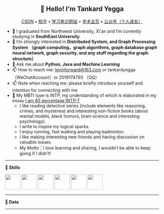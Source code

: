 <h2 align="center">👋 Hello! I'm Tankard Yegga </h2>
<p align="center">
  <a href="https://blog.csdn.net/good18Levin?type=blog">CSDN</a> •
  <a href="https://www.zhihu.com/people/yang-luo-hao-ka">知乎</a> •
  <a href="https://tankardyegga.netlify.app/">学习笔记网站</a> •
  <a href="">学术主页</a>  •
  <a href="https://mp.weixin.qq.com/s/SIQhOiGVvMFxElxXJSRk5w">公众号（个人成长）</a>
</p>


- 🔭 I graduated from Northwest University, Xi'an and I’m currently studying in **SouthEast University**
- 🌱 I’m strongly interested in **Distributed System, and Graph Processing System （graph computing，graph algorithms, graph database graph neural network, graph security, and any stuff regarding the graph structure）**
- 💬 Ask me about **Python, Java and Machine Learning**
- 📫 How to reach me: levinforward@163.com or tankardyegga （WeChatAccount）or 2019174793 （QQ）
- 📫 Note when reaching me: please briefly introduce yourself and intention for connecting with me
- 💬 My MBTI type is INTP, my understanding of which is elaborated in my essay <a href="https://mp.weixin.qq.com/s/MW9iNUDzW68v9d1nxpy6ww">I am 80 percentage INTP-T</a>
     - I like reading detective series (include elements like reasoning, crimes, and mysteries) and interesting non-fiction books (about mental models, black humors, brain science and interesting psychology).
    - I write to inspire my logical sparks. 
    - I enjoy running, fast walking and playing badminton.
    - I like making interesting new friends and having discussion on valuable issues.
    - My Motto：I love learning and sharing, I wouldn’t be able to keep going if I didn’t!
-------

**📝 Skills**
<!--START:Skills-->
<code><img height="50" src="https://simpleicons.org/icons/mysql.svg"></code>
<code><img height="50" src="https://cdn.jsdelivr.net/npm/simple-icons@v5/icons/tensorflow.svg"></code>
<code><img height="50" src="https://cdn.jsdelivr.net/npm/simple-icons@v5/icons/pytorch.svg"></code>
<code><img height="50" src="https://cdn.jsdelivr.net/npm/simple-icons@v5/icons/python.svg"></code>
<code><img height="50" src="https://cdn.jsdelivr.net/npm/simple-icons@v5/icons/java.svg"></code>
<code><img height="50" src="https://cdn.jsdelivr.net/npm/simple-icons@v5/icons/vuedotjs.svg"></code>
<!--END:Skills-->

-------
**📝 Data**
<!--START:Skills-->
<!--
<code>
<a href="https://github.com/anuraghazra/github-readme-stats">
  <img align="center" height="300" width="500" src="https://github-readme-stats.vercel.app/api?username=TankardYegga&show_icons=true&theme=dark"/>
</a>
<a href="https://github.com/anuraghazra/convoychat">
  <img align="center" src="https://github-readme-stats.vercel.app/api/top-langs/?username=TankardYegga&langs_count=8&theme=dark&count_private=truelayout=compact&hide=javascript,html,css,CoffeeScript&card_width=250"/>
 </a>
</code>--!>
<!--END:Skills-->
-------

